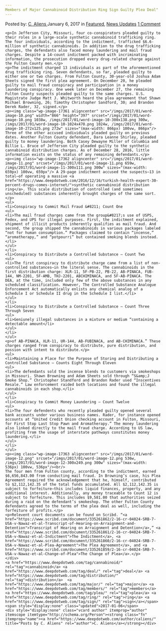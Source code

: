 ```yaml
---
Members of Major Cannabinoid Distribution Ring Sign Guilty Plea Deal"
---
```

<article class="post-listing post-17351 post type-post status-publish format-standard has-post-thumbnail hentry  tag-cannabinoid tag-deal tag-distribution tag-guilty tag-major tag-members tag-plea tag-ring tag-sign">
    <div class="post-inner">
        <span>Posted by: <a href="https://www.deepdotweb.com/author/caliens/" title="">C. Aliens </a></span>
    <span>January 6, 2017</span>
    <span>in <a href="https://www.deepdotweb.com/category/deepdot-news/" rel="category tag">Featured</a>, <a href="https://www.deepdotweb.com/category/news-updates/" rel="category tag">News Updates</a></span>
    <span><a href="https://www.deepdotweb.com/2017/01/06/members-major-cannabinoid-distribution-ring-sign-guilty-plea-deal/#comments">1 Comment</a></span>
    </p>
    <div class="clear"></div>
    
    <p>In Jefferson City, Missouri, four co-conspirators pleaded guilty to their roles in a large-scale synthetic cannabinoid trafficking ring. The four individuals, according to the indictment, trafficked $6.6-million of synthetic cannabinoids. In addition to the drug trafficking charges, the defendants also faced money laundering and mail fraud charges. Despite a 14-count indictment packed with incriminating information, the prosecution dropped every drug-related charge against the Fulton County men.</p>
    <p>The indictment charged 13 individuals as part of the aforementioned drug trafficking ring. Seven defendants, so far, pleaded guilty to either one or two charges. From Fulton County, 30-year-old Joshua Adam Sheets signed the first plea agreement. On December 20, he pleaded guilty to mail fraud conspiracy and participation in a money laundering conspiracy. One week later on December 27, the remaining Fulton County suspects pleaded guilty to the same charges. U.S. Magistrate Judge Matt J. Whitworth heard the plea agreement that Shawn Michael Browning, 26; Timothy Christopher Sandford, 30; and Brandon Derek Rader, 32, signed.</p>
    <p><img class="wp-image-17361 aligncenter" src="/imgs/2017/01/word-image-10.png" width="866" height="397" srcset="/imgs/2017/01/word-image-10.png 1038w, /imgs/2017/01/word-image-10-300x138.png 300w, /imgs/2017/01/word-image-10-1024x470.png 1024w, /imgs/2017/01/word-image-10-272x125.png 272w" sizes="(max-width: 866px) 100vw, 866px"/> Three of the other accused individuals pleaded guilty on previous dates. Another Fulton County defendant, Dara Leanne Shirley, pleaded guilty to money laundering. Both Casey Dewayne Miller of Columbia and Billie L. Bruce of Jefferson City pleaded guilty to the synthetic cannabinoid distribution charges. As of December 28, 2016, little information exists on the status of any remaining defendants.</p>
    <p><img class="wp-image-17362 aligncenter" src="/imgs/2017/01/word-image-11.png" srcset="/imgs/2017/01/word-image-11.png 659w, /imgs/2017/01/word-image-11-300x111.png 300w" sizes="(max-width: 659px) 100vw, 659px"/> A 29-page indictment accused the suspects—13 in total—of operating a massive <a href="https://www.deepdotweb.com/2016/12/16/turkish-health-expert-30-percent-drugs-comes-internet/">synthetic cannabinoid distribution ring</a>. This scale distribution of controlled (and sometimes unscheduled) substances inherently brought charges of the same sort.</p>
    <ul>
    <li>Conspiracy to Commit Mail Fraud &#8211; Count One
    <ul>
    <li>The mail fraud charges came from the group&#8217;s use of USPS, Fedex, and UPS for illegal purposes. First, the indictment explained, shipment of illicit products inherently qualifies as mail fraud. And second, the group shipped the cannabinoids in various packages labeled “not for human consumption.” Packages claimed to contain “incense,” “aromatherapy,” and “potpourri” but contained smoking blends instead.</li>
    </ul>
    </li>
    <li>Conspiracy to Distribute a Controlled Substance – Count Two
    <ul>
    <li>The first conspiracy to distribute charge came from a list of non-controlled substances—in the literal sense. The cannabinoids in the first distribution charge: XLR-11, 5F-PB-22, PB-22, AB-PINACA, FUB-144, NM-2201, 5F-AMB, THJ-2201, ABCHIMINACA, and 5F-AB-PINACA. The DEA, at the time, included only few of the above substances in any scheduled classification. However, The Controlled Substance Analogue Enforcement Act automatically enlists any chemical analog of a Schedule I or Schedule II drug in the Schedule I list.</li>
    </ul>
    </li>
    <li>Conspiracy to Distribute a Controlled Substance – Count Three Through Seven
    <ul>
    <li>Geniunely illegal substances in a mixture or medium “containing a detectable amount</li>
    </ul>
    </li>
    </ul>
    <p>of AB-PINACA, XLR-11, UR-144, AB-FUBINACA, and AB-CHIMINACA.” These charges ranged from conspiracy to distribute, pure distribution, and possion with intent to distribute.</p>
    <ul>
    <li>Maintaining a Place for the Purpose of Storing and Distributing a Controlled Substance – Counts Eight Through Eleven
    <ul>
    <li>The defendants sold the incense blends to customers via smokeshops in Missouri. Shawn Browning and Adam Sheets sold through “S&amp;J Smoke Shop.” Christopher Standford and Brandon Rader used “Inscentives Resale.” Law enforcement raided both locations and found the illegal cannabinoids in each shop.</li>
    </ul>
    </li>
    <li>Conspiracy to Commit Money Laundering – Count Twelve
    <ul>
    <li>The four defendents who recently pleaded guilty opened several bank accounts under various business names. Rader, for instance opened accounts at “United Credit Union checking account in Fulton, Missouri, for First Stop Last Stop Pawn and Aromatherapy.” The money laundering also linked directly to the mail fraud charge. According to US law, profiting from the usage of interstate pathways constitutes money laundering.</li>
    </ul>
    </li>
    </ul>
    <p><img class="wp-image-17363 aligncenter" src="/imgs/2017/01/word-image-12.png" srcset="/imgs/2017/01/word-image-12.png 536w, /imgs/2017/01/word-image-12-300x249.png 300w" sizes="(max-width: 536px) 100vw, 536px"/><br/>
    The four men from Fulton county, according to the indictment, earned $6,656,843.00 from conducting mail fraud. In Browning’s case, his Plea Agreement required the acknowledgement that he, himself, contributed to $2,112,142.35 of the total funds accumulated. All $2,112,142.35 is subject to forfeiture—this includes liquid finances, property, and any additional interest. Additionally, any money traceable to Count 12 is subject to forfeiture. This includes $9,581.00 that authorities seized during a raid on the defendant’s smokeshop. The other Fulton County defendants agreed to the terms of the plea deal as well, including the forfeiture of profits.</p>
    <p>Relevent court documents can be found on Scribd. “<a href="https://www.scribd.com/document/335261862/2-16-cr-04024-SRB-7-USA-v-Nawaz-et-al-Transcript-of-Hearing-on-Arraignment-and-Detention">Transcript of Hearing on Arraignment and Detention</a>,” <a href="https://www.scribd.com/document/335261861/2-16-cr-04024-SRB-7-USA-v-Nawaz-et-al-Indictment">The Indictment</a>, <a href="https://www.scribd.com/document/335261860/2-16-cr-04024-SRB-7-USA-v-Nawaz-et-al-Plea-Agreement">The Plea Agreement</a>, and <a href="https://www.scribd.com/document/335261859/2-16-cr-04024-SRB-7-USA-v-Nawaz-et-al-Change-of-Plea">The Change of Plea</a>.</p>
    </div>
    <a href="https://www.deepdotweb.com/tag/cannabinoid/" rel="tag">cannabinoid</a> <a href="https://www.deepdotweb.com/tag/deal/" rel="tag">deal</a> <a href="https://www.deepdotweb.com/tag/distribution/" rel="tag">distribution</a>  <a href="https://www.deepdotweb.com/tag/major/" rel="tag">major</a> <a href="https://www.deepdotweb.com/tag/members/" rel="tag">members</a> <a href="https://www.deepdotweb.com/tag/plea/" rel="tag">plea</a> <a href="https://www.deepdotweb.com/tag/ring/" rel="tag">ring</a> <a href="https://www.deepdotweb.com/tag/sign/" rel="tag">sign</a></span> <span style="display:none" class="updated">2017-01-06</span>
    <div style="display:none" class="vcard author" itemprop="author" itemscope itemtype="http://schema.org/Person"><strong class="fn" itemprop="name"><a href="https://www.deepdotweb.com/author/caliens/" title="Posts by C. Aliens" rel="author">C. Aliens</a></strong></div>
    
